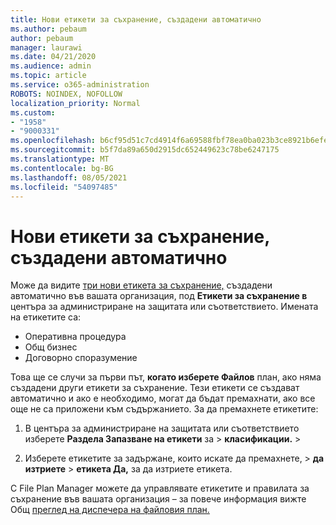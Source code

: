 ```yaml
---
title: Нови етикети за съхранение, създадени автоматично
ms.author: pebaum
author: pebaum
manager: laurawi
ms.date: 04/21/2020
ms.audience: admin
ms.topic: article
ms.service: o365-administration
ROBOTS: NOINDEX, NOFOLLOW
localization_priority: Normal
ms.custom:
- "1958"
- "9000331"
ms.openlocfilehash: b6cf95d51c7cd4914f6a69588fbf78ea0ba023b3ce8921b6efef6d97ab8bf66c
ms.sourcegitcommit: b5f7da89a650d2915dc652449623c78be6247175
ms.translationtype: MT
ms.contentlocale: bg-BG
ms.lasthandoff: 08/05/2021
ms.locfileid: "54097485"
---
```

# <a name="new-retention-labels-created-automatically"></a>Нови етикети за съхранение, създадени автоматично

Може да видите [три нови етикета за съхранение,](https://docs.microsoft.com/microsoft-365/compliance/file-plan-manager) създадени автоматично във вашата организация, под **Етикети за съхранение в** центъра за администриране на защитата или съответствието. Имената на етикетите са:

- Оперативна процедура
- Общ бизнес
- Договорно споразумение

Това ще се случи за първи път, **когато изберете Файлов** план, ако няма създадени други етикети за съхранение. Тези етикети се създават автоматично и ако е необходимо, могат да бъдат премахнати, ако все още не са приложени към съдържанието. За да премахнете етикетите:

1. В центъра за администриране на защитата или съответствието изберете **Раздела Запазване на етикети** за  >  **класификации.**  >  

1. Изберете етикетите за задържане, които искате да премахнете, > **да изтриете**  >  **етикета Да,** за да изтриете етикета.

С File Plan Manager можете да управлявате етикетите и правилата за съхранение във вашата организация – за повече информация вижте Общ [преглед на диспечера на файловия план.](https://docs.microsoft.com/microsoft-365/compliance/file-plan-manager)